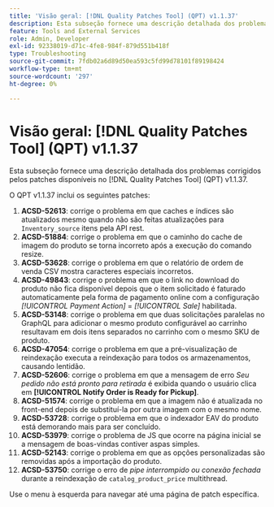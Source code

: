 ```yaml
---
title: 'Visão geral: [!DNL Quality Patches Tool] (QPT) v1.1.37'
description: Esta subseção fornece uma descrição detalhada dos problemas corrigidos pelos patches disponíveis no  [!DNL Quality Patches Tool] (QPT) v1.1.37.
feature: Tools and External Services
role: Admin, Developer
exl-id: 92338019-d71c-4fe8-984f-879d551b418f
type: Troubleshooting
source-git-commit: 7fdb02a6d89d50ea593c5fd99d78101f89198424
workflow-type: tm+mt
source-wordcount: '297'
ht-degree: 0%

---
```


# Visão geral: [!DNL Quality Patches Tool] (QPT) v1.1.37

Esta subseção fornece uma descrição detalhada dos problemas corrigidos pelos patches disponíveis no [!DNL Quality Patches Tool] (QPT) v1.1.37.

O QPT v1.1.37 inclui os seguintes patches:

1. **ACSD-52613**: corrige o problema em que caches e índices são atualizados mesmo quando não são feitas atualizações para `Inventory_source` itens pela API rest.
1. **ACSD-51884**: corrige o problema em que o caminho do cache de imagem do produto se torna incorreto após a execução do comando resize.
1. **ACSD-53628**: corrige o problema em que o relatório de ordem de venda CSV mostra caracteres especiais incorretos.
1. **ACSD-49843**: corrige o problema em que o link no download do produto não fica disponível depois que o item solicitado é faturado automaticamente pela forma de pagamento online com a configuração *[!UICONTROL Payment Action]* = *[!UICONTROL Sale]* habilitada.
1. **ACSD-53148**: corrige o problema em que duas solicitações paralelas no GraphQL para adicionar o mesmo produto configurável ao carrinho resultavam em dois itens separados no carrinho com o mesmo SKU de produto.
1. **ACSD-47054**: corrige o problema em que a pré-visualização de reindexação executa a reindexação para todos os armazenamentos, causando lentidão.
1. **ACSD-52606**: corrige o problema em que a mensagem de erro *Seu pedido não está pronto para retirada* é exibida quando o usuário clica em **[!UICONTROL Notify Order is Ready for Pickup]**.
1. **ACSD-51574**: corrige o problema em que a imagem não é atualizada no front-end depois de substituí-la por outra imagem com o mesmo nome.
1. **ACSD-53728**: corrige o problema em que o indexador EAV do produto está demorando mais para ser concluído.
1. **ACSD-53979**: corrige o problema de JS que ocorre na página inicial se a mensagem de boas-vindas contiver aspas simples.
1. **ACSD-52143**: corrige o problema em que as opções personalizadas são removidas após a importação do produto.
1. **ACSD-53750**: corrige o erro de *pipe interrompido ou conexão fechada* durante a reindexação de `catalog_product_price` multithread.

Use o menu à esquerda para navegar até uma página de patch específica.
